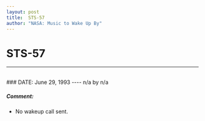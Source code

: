 ```yaml
---
layout: post
title:  STS-57
author: "NASA: Music to Wake Up By"
---
```


# STS-57
----
<br/>
### DATE: June 29, 1993
----
n/a by n/a

##### Comment:
* No wakeup call sent.
